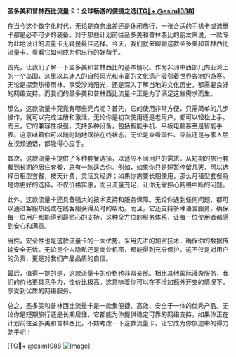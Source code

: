 **圣多美和普林西比流量卡：全球畅游的便捷之选[[TG💪+ @esim1088](https://t.me/s/esim1088)]**

在当今这个数字化时代，无论是商务出差还是休闲旅行，一张合适的手机卡或流量卡都是必不可少的装备。对于那些计划前往圣多美和普林西比的朋友来说，一款专为此地设计的流量卡无疑是最佳选择。今天，我们就来聊聊这款圣多美和普林西比流量卡，看看它如何成为你出行的好帮手。

首先，让我们了解一下圣多美和普林西比的基本情况。作为非洲中西部几内亚湾上的一个岛国，这里以其迷人的自然风光和丰富的文化遗产吸引着世界各地的游客。无论是探索热带雨林、享受沙滩阳光，还是深入了解当地的文化历史，都需要良好的网络支持。而我们的圣多美和普林西比流量卡正是为了满足这些需求而生。

那么，这款流量卡究竟有哪些亮点呢？首先，它的使用非常方便。只需简单的几步操作，就可以完成注册和激活。无论你是初次使用还是老用户，都可以轻松上手。而且，它的兼容性极强，支持多种设备，包括智能手机、平板电脑甚至是智能手表。这意味着你可以随时随地保持在线状态，无论是查看邮件、导航还是与家人朋友视频通话，都能得心应手。

其次，这款流量卡提供了多种套餐选择，以适应不同用户的需求。从短期的旅行套餐到长期的居住套餐，总有一款适合你。例如，如果你只是短暂停留几天，可以选择日租型套餐，按天计费，灵活又经济；如果你需要长期使用，那么月租型套餐将是你更好的选择，不仅价格实惠，而且流量充足，让你无需担心网络中断的问题。

此外，这款流量卡还具备强大的技术支持和服务保障。无论你遇到任何问题，都可以通过客服热线或在线客服获得及时的帮助。而且，它还支持多种语言服务，确保每一位用户都能得到最贴心的支持。这种全方位的服务体系，让每一位使用者都感到安心和满意。

当然，安全性也是这款流量卡的一大优势。采用先进的加密技术，确保你的数据传输安全无忧。无论是个人隐私还是商业机密，都能得到充分保护。这不仅是对用户的负责，更是对我们产品品质的自信。

最后，值得一提的是，这款流量卡的价格也非常亲民。相比其他国际漫游服务，我们的价格更具竞争力，性价比极高。这意味着你可以在不增加额外开支的情况下，享受到优质的网络服务。

总之，圣多美和普林西比流量卡是一款集便捷、高效、安全于一体的优秀产品。无论你是短期旅行还是长期居住，它都能为你提供稳定可靠的网络支持。如果你正在计划前往圣多美和普林西比，不妨考虑一下这款流量卡，让它成为你旅途中的得力助手吧！

[[TG💪+ @esim1088](https://t.me/s/esim1088) ![Image](https://i.postimg.cc/4NQfJmqS/Snipaste-2025-05-13-00-14-12.png)]